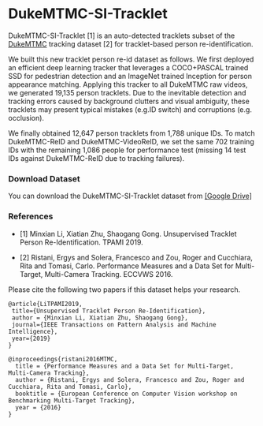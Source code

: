 # DukeMTMC-SI-Tracklet

DukeMTMC-SI-Tracklet [1] is an auto-detected tracklets subset of the [DukeMTMC](http://vision.cs.duke.edu/DukeMTMC/) tracking dataset [2] for tracklet-based person re-identification.

We built this new tracklet person re-id dataset as follows. We first deployed an efficient deep learning tracker that leverages a COCO+PASCAL trained SSD for pedestrian detection and an ImageNet trained Inception for person appearance matching. Applying this tracker to all DukeMTMC raw videos, we generated 19,135 person tracklets. Due to the inevitable detection and tracking errors caused by background clutters and visual ambiguity, these tracklets may present typical mistakes (e.g.ID switch) and corruptions (e.g. occlusion).

We finally obtained 12,647 person tracklets from 1,788 unique IDs. To match DukeMTMC-ReID and DukeMTMC-VideoReID, we set the same 702 training IDs with the remaining 1,086 people for performance test (missing 14 test IDs against DukeMTMC-ReID due to tracking failures).

### Download Dataset
You can download the DukeMTMC-SI-Tracklet dataset from
[[Google Drive]](https://drive.google.com/open?id=1JR7z3sCyCC23nziYHDATClJwnCW39z5b)

### References
- [1] Minxian Li, Xiatian Zhu, Shaogang Gong. Unsupervised Tracklet Person Re-Identification. TPAMI 2019.

- [2] Ristani, Ergys and Solera, Francesco and Zou, Roger and Cucchiara, Rita and Tomasi, Carlo. Performance Measures and a Data Set for Multi-Target, Multi-Camera Tracking. ECCVWS 2016.

Please cite the following two papers if this dataset helps your research.
```
@article{LiTPAMI2019,
 title={Unsupervised Tracklet Person Re-Identification},
 author = {Minxian Li, Xiatian Zhu, Shaogang Gong},
 journal={IEEE Transactions on Pattern Analysis and Machine Intelligence},
 year={2019}
}

@inproceedings{ristani2016MTMC,
  title = {Performance Measures and a Data Set for Multi-Target, Multi-Camera Tracking},
  author = {Ristani, Ergys and Solera, Francesco and Zou, Roger and Cucchiara, Rita and Tomasi, Carlo},
  booktitle = {European Conference on Computer Vision workshop on Benchmarking Multi-Target Tracking},
  year = {2016}
}
```
